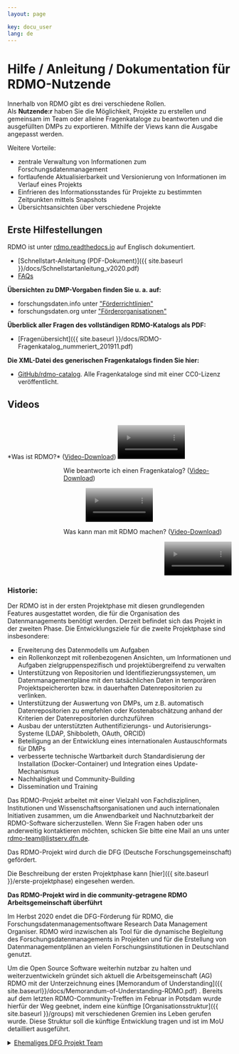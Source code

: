 ```yaml
---
layout: page

key: docu_user
lang: de
---
```


# Hilfe / Anleitung / Dokumentation für RDMO-Nutzende

Innerhalb von RDMO gibt es drei verschiedene Rollen.<br/>
Als <b>Nutzende:r</b> haben Sie die Möglichkeit, Projekte zu erstellen und gemeinsam im Team oder alleine Fragenkataloge zu beantworten und die ausgefüllten DMPs zu exportieren. Mithilfe der Views kann die Ausgabe angepasst werden.<br/>

Weitere Vorteile:
* zentrale Verwaltung von Informationen zum Forschungsdatenmanagement
* fortlaufende Aktualisierbarkeit und Versionierung von Informationen im Verlauf eines Projekts
* Einfrieren des Informationsstandes für Projekte zu bestimmten Zeitpunkten mittels Snapshots
* Übersichtsansichten über verschiedene Projekte

## Erste Hilfestellungen

RDMO ist unter [rdmo.readthedocs.io](http://rdmo.readthedocs.io/en/latest) auf Englisch dokumentiert. 

* [Schnellstart-Anleitung (PDF-Dokument)]({{ site.baseurl }}/docs/Schnellstartanleitung_v2020.pdf)
* [FAQs](http://www.forschungsdaten.org/index.php/FAQs)

<b>Übersichten zu DMP-Vorgaben finden Sie u. a. auf:</b>
* forschungsdaten.info unter ["Förderrichtlinien"](https://www.forschungsdaten.info/themen/planen-und-strukturieren/foerderrichtlinien/)
* forschungsdaten.org unter ["Förderorganisationen"](https://www.forschungsdaten.org/index.php/F%C3%B6rderorganisationen)

<b>Überblick aller Fragen des vollständigen RDMO-Katalogs als PDF:</b>

* [Fragenübersicht]({{ site.baseurl }}/docs/RDMO-Fragenkatalog_nummeriert_201911.pdf)

<b>Die XML-Datei des generischen Fragenkatalogs finden Sie hier:</b>
* [GitHub/rdmo-catalog](https://github.com/rdmorganiser/rdmo-catalog). Alle Fragenkataloge sind mit einer CC0-Lizenz veröffentlicht.


## Videos

<br>
*Was ist RDMO?* (<a href="{{ site.baseurl }}/img/promo/videos/was-ist-rdmo_v4.mp4">Video-Download</a>)
<video poster="{{ site.baseurl}}/img/promo/videos/was-ist-rdmo_frame.jpg" controls="controls" style="width: 30%;">
<source src="{{ site.baseurl}}/img/promo/videos/was-ist-rdmo_v4.mp4" type="video/mp4">Your browser does not support the video tag.</video>

<br>
<p style="margin-left:25%;">Wie beantworte ich einen Fragenkatalog? (<a href="{{ site.baseurl }}/img/promo/videos/fragenkatalog_v2.mp4">Video-Download</a>)</p>
<video poster="{{ site.baseurl}}/img/promo/videos/fragenkatalog_frame.jpg" controls="controls" style="width: 30%; margin-left:35%;">
<source src="{{ site.baseurl}}/img/promo/videos/fragenkatalog_v2.mp4">Your browser does not support the video tag.</video>

<br>
<p style="margin-left:25%;">Was kann man mit RDMO machen? (<a href="{{ site.baseurl }}/img/promo/videos/rdmo-erklaert_v4.mp4">Video-Download</a>)</p>
<video poster="{{ site.baseurl}}/img/promo/videos/rdmo-erklaert_frame.jpg" controls="controls" style="width: 30%; margin-left:70%;">
<source src="{{ site.baseurl}}/img/promo/videos/rdmo-erklaert_v4.mp4" type="video/mp4">Your browser does not support the video tag.</video>


### Historie:

Der RDMO ist in der ersten Projektphase mit diesen grundlegenden Features ausgestattet worden, die für die Organisation des Datenmanagements benötigt werden. Derzeit befindet sich das Projekt in der zweiten Phase.
Die Entwicklungsziele für die zweite Projektphase sind insbesondere:

* Erweiterung des Datenmodells um Aufgaben
* ein Rollenkonzept mit rollenbezogenen Ansichten, um Informationen und Aufgaben zielgruppenspezifisch und projektübergreifend zu verwalten
* Unterstützung von Repositorien und Identifiezierungssystemen, um Datenmanagementpläne mit den tatsächlichen Daten in temporären Projektspeicherorten bzw. in dauerhaften Datenrepositorien zu verlinken.
* Unterstützung der Auswertung von DMPs, um z.B. automatisch Datenrepositorien zu empfehlen oder Kostenabschätzung anhand der Kriterien der Datenrepositorien durchzuführen
* Ausbau der unterstützten Authentifizierungs- und Autorisierungs-Systeme (LDAP, Shibboleth, OAuth, ORCID)
* Beteiligung an der Entwicklung eines internationalen Austauschformats für DMPs
* verbesserte technische Wartbarkeit durch Standardisierung der Installation (Docker-Container) und Integration eines Update-Mechanismus
* Nachhaltigkeit und Community-Building
* Dissemination und Training

Das RDMO-Projekt arbeitet mit einer Vielzahl von Fachdisziplinen, Institutionen und Wissenschaftsorganisationen und auch internationalen Initiativen zusammen, um die Anwendbarkeit und Nachnutzbarkeit der RDMO-Software sicherzustellen. Wenn Sie Fragen haben oder uns anderweitig kontaktieren möchten, schicken Sie bitte eine Mail an uns unter <a href="mailto:rdmo-team@listserv.dfn.de">rdmo-team@listserv.dfn.de</a>.

Das RDMO-Projekt wird durch die DFG (Deutsche Forschungsgemeinschaft) gefördert.

Die Beschreibung der ersten Projektphase kann [hier]({{ site.baseurl }}/erste-projektphase) eingesehen werden.



**Das RDMO-Projekt wird in die community-getragene RDMO Arbeitsgemeinschaft überführt**

Im Herbst 2020 endet die DFG-Förderung für RDMO, die Forschungsdatenmanagementsoftware Research Data Management Organiser. RDMO wird inzwischen als Tool für die dynamische Begleitung des Forschungsdatenmanagements in Projekten und für die Erstellung von Datenmanagementplänen an vielen Forschungsinstitutionen in Deutschland genutzt. 

Um die Open Source Software weiterhin nutzbar zu halten und weiterzuentwickeln gründet sich aktuell die Arbeitsgemeinschaft (AG) RDMO mit der Unterzeichnung eines [Memorandum of Understanding]({{ site.baseurl}}/docs/Memorandum-of-Understanding-RDMO.pdf) . 
Bereits auf dem letzten RDMO-Community-Treffen im Februar in Potsdam wurde hierfür der Weg geebnet, indem eine künftige [Organisationsstruktur]({{ site.baseurl }}/groups) mit verschiedenen Gremien ins Leben gerufen wurde. Diese Struktur soll die künftige Entwicklung tragen und ist im MoU detailliert ausgeführt.
<br/>

<details>
  <summary><u>Ehemaliges DFG Projekt Team</u></summary>
  {% for member in site.data.team.current %}
<div class="team-member">
    <img src="{{ site.baseurl }}/{{ member.image}}" />
    <div class="team-member-info">
        {{ member.text.de | markdownify }}
    </div>
</div>
{% endfor %}
</details>